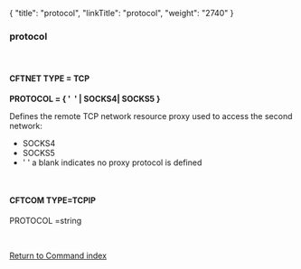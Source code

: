 {
    "title": "protocol",
    "linkTitle": "protocol",
    "weight": "2740"
}<span id="protocol"></span>

### protocol

####  

#### CFTNET TYPE = TCP

**PROTOCOL = { '  '
| SOCKS4| SOCKS5 }**

Defines the remote TCP network resource proxy used to access the second
network:

-   SOCKS4
-   SOCKS5
-   ' ' a blank indicates no proxy protocol is defined

 

#### CFTCOM TYPE=TCPIP

PROTOCOL =string

 

[Return to Command index](../../)
